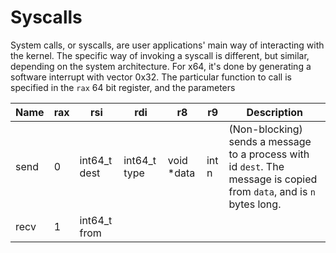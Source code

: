 # Syscalls

System calls, or syscalls, are user applications' main way of interacting with the kernel. The specific way of invoking a syscall is different, but similar, depending on the system architecture. For x64, it's done by generating a software interrupt with vector 0x32. The particular function to call is specified in the `rax` 64 bit register, and the parameters

| Name      | rax       | rsi           | rdi           | r8            | r9            | Description                     |
|-----------|-----------|---------------|---------------|---------------|---------------|---------------------------------|
| send      | 0         | int64_t dest  | int64_t type  | void *data    | int n         | (Non-blocking) sends a message to a process with id `dest`. The message is copied from `data`, and is `n` bytes long.|
| recv      | 1         | int64_t from  | 


